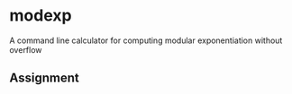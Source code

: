 # modexp

A command line calculator for computing modular exponentiation without overflow

## Assignment




